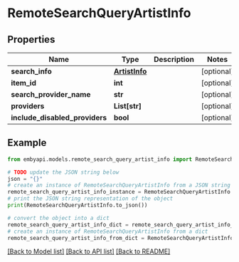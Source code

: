 # RemoteSearchQueryArtistInfo


## Properties

Name | Type | Description | Notes
------------ | ------------- | ------------- | -------------
**search_info** | [**ArtistInfo**](ArtistInfo.md) |  | [optional] 
**item_id** | **int** |  | [optional] 
**search_provider_name** | **str** |  | [optional] 
**providers** | **List[str]** |  | [optional] 
**include_disabled_providers** | **bool** |  | [optional] 

## Example

```python
from embyapi.models.remote_search_query_artist_info import RemoteSearchQueryArtistInfo

# TODO update the JSON string below
json = "{}"
# create an instance of RemoteSearchQueryArtistInfo from a JSON string
remote_search_query_artist_info_instance = RemoteSearchQueryArtistInfo.from_json(json)
# print the JSON string representation of the object
print(RemoteSearchQueryArtistInfo.to_json())

# convert the object into a dict
remote_search_query_artist_info_dict = remote_search_query_artist_info_instance.to_dict()
# create an instance of RemoteSearchQueryArtistInfo from a dict
remote_search_query_artist_info_from_dict = RemoteSearchQueryArtistInfo.from_dict(remote_search_query_artist_info_dict)
```
[[Back to Model list]](../README.md#documentation-for-models) [[Back to API list]](../README.md#documentation-for-api-endpoints) [[Back to README]](../README.md)


